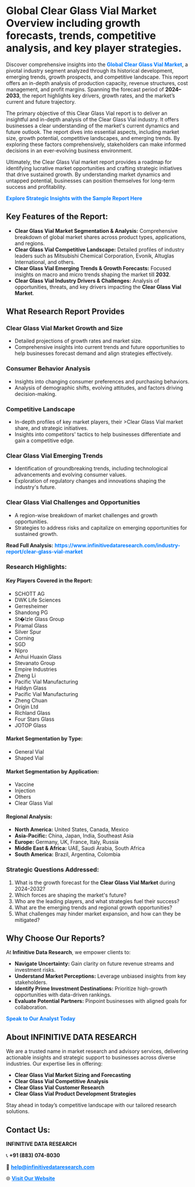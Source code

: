 <h1>Global Clear Glass Vial Market Overview including growth forecasts, trends, competitive analysis, and key player strategies.</h1>
<p>
Discover comprehensive insights into the 
<a href="https://www.infinitivedataresearch.com/industry-report/clear-glass-vial-market" rel="dofollow" style="color: #007BFF; text-decoration: none;"><strong>Global Clear Glass Vial Market</strong></a>, a pivotal industry segment analyzed through its historical development, emerging trends, growth prospects, and competitive landscape. This report offers an in-depth analysis of production capacity, revenue structures, cost management, and profit margins. Spanning the forecast period of <strong>2024–2033</strong>, the report highlights key drivers, growth rates, and the market’s current and future trajectory.
</p>
<p>
The primary objective of this Clear Glass Vial report is to deliver an insightful and in-depth analysis of the Clear Glass Vial industry. It offers businesses a clear understanding of the market's current dynamics and future outlook. The report dives into essential aspects, including market size, growth potential, competitive landscapes, and emerging trends. By exploring these factors comprehensively, stakeholders can make informed decisions in an ever-evolving business environment.
</p>
<p>
Ultimately, the Clear Glass Vial market report provides a roadmap for identifying lucrative market opportunities and crafting strategic initiatives that drive sustained growth. By understanding market dynamics and untapped potential, businesses can position themselves for long-term success and profitability.
</p>
<p>
<a href="https://www.infinitivedataresearch.com/request-sample/reportId=107651" style="color: #007BFF; text-decoration: none;"><strong>Explore Strategic Insights with the Sample Report Here</strong></a>
</p>

<h2>Key Features of the Report:</h2>
<ul>
<li><strong>Clear Glass Vial Market Segmentation & Analysis:</strong> Comprehensive breakdown of global market shares across product types, applications, and regions.</li>
<li><strong>Clear Glass Vial Competitive Landscape:</strong> Detailed profiles of industry leaders such as Mitsubishi Chemical Corporation, Evonik, Altuglas International, and others.</li>
<li><strong>Clear Glass Vial Emerging Trends & Growth Forecasts:</strong> Focused insights on macro and micro trends shaping the market till <strong>2032</strong>.</li>
<li><strong>Clear Glass Vial Industry Drivers & Challenges:</strong> Analysis of opportunities, threats, and key drivers impacting the <strong>Clear Glass Vial Market</strong>.</li>
</ul>

<h2>What Research Report Provides</h2>
<h3>Clear Glass Vial Market Growth and Size</h3>
<ul>
<li>Detailed projections of growth rates and market size.</li>
<li>Comprehensive insights into current trends and future opportunities to help businesses forecast demand and align strategies effectively.</li>
</ul>

<h3>Consumer Behavior Analysis</h3>
<ul>
<li>Insights into changing consumer preferences and purchasing behaviors.</li>
<li>Analysis of demographic shifts, evolving attitudes, and factors driving decision-making.</li>
</ul>

<h3>Competitive Landscape</h3>
<ul>
<li>In-depth profiles of key market players, their >Clear Glass Vial market share, and strategic initiatives.</li>
<li>Insights into competitors' tactics to help businesses differentiate and gain a competitive edge.</li>
</ul>

<h3>Clear Glass Vial Emerging Trends</h3>
<ul>
<li>Identification of groundbreaking trends, including technological advancements and evolving consumer values.</li>
<li>Exploration of regulatory changes and innovations shaping the industry's future.</li>
</ul>

<h3>Clear Glass Vial Challenges and Opportunities</h3>
<ul>
<li>A region-wise breakdown of market challenges and growth opportunities.</li>
<li>Strategies to address risks and capitalize on emerging opportunities for sustained growth.</li>
</ul>
<p><strong>Read Full Analysis:</strong> <a href="https://www.infinitivedataresearch.com/industry-report/clear-glass-vial-market" rel="dofollow" style="color: #007BFF; text-decoration: none;"><strong>https://www.infinitivedataresearch.com/industry-report/clear-glass-vial-market</strong></a></p>
<h3>Research Highlights:</h3>
<h4>Key Players Covered in the Report:</h4>
<ul><li>SCHOTT AG</li><li>DWK Life Sciences</li><li>Gerresheimer</li><li>Shandong PG</li><li>St�lzle Glass Group</li><li>Piramal Glass</li><li>Silver Spur</li><li>Corning</li><li>SGD</li><li>Nipro</li><li>Anhui Huaxin Glass</li><li>Stevanato Group</li><li>Empire Industries</li><li>Zheng Li</li><li>Pacific Vial Manufacturing</li><li>Haldyn Glass</li><li>Pacific Vial Manufacturing</li><li>Zheng Chuan</li><li>Origin Ltd</li><li>Richland Glass</li><li>Four Stars Glass</li><li>JOTOP Glass</li></ul>
<h4>Market Segmentation by Type:</h4>
<ul><li>General Vial</li><li>Shaped Vial</li></ul>
<h4>Market Segmentation by Application:</h4>
<ul><li>Vaccine</li><li>Injection</li><li>Others</li><li>Clear Glass Vial</li></ul>

<h4>Regional Analysis:</h4>
<ul>
<li><strong>North America:</strong> United States, Canada, Mexico</li>
<li><strong>Asia-Pacific:</strong> China, Japan, India, Southeast Asia</li>
<li><strong>Europe:</strong> Germany, UK, France, Italy, Russia</li>
<li><strong>Middle East & Africa:</strong> UAE, Saudi Arabia, South Africa</li>
<li><strong>South America:</strong> Brazil, Argentina, Colombia</li>
</ul>

<h3>Strategic Questions Addressed:</h3>
<ol>
<li>What is the growth forecast for the <strong>Clear Glass Vial Market</strong> during 2024–2032?</li>
<li>Which forces are shaping the market's future?</li>
<li>Who are the leading players, and what strategies fuel their success?</li>
<li>What are the emerging trends and regional growth opportunities?</li>
<li>What challenges may hinder market expansion, and how can they be mitigated?</li>
</ol>

<h2>Why Choose Our Reports?</h2>
<p>At <strong>Infinitive Data Research</strong>, we empower clients to:</p>
<ul>
<li><strong>Navigate Uncertainty:</strong> Gain clarity on future revenue streams and investment risks.</li>
<li><strong>Understand Market Perceptions:</strong> Leverage unbiased insights from key stakeholders.</li>
<li><strong>Identify Prime Investment Destinations:</strong> Prioritize high-growth opportunities with data-driven rankings.</li>
<li><strong>Evaluate Potential Partners:</strong> Pinpoint businesses with aligned goals for collaboration.</li>
</ul>
<p><a href="https://www.infinitivedataresearch.com/industry-report/clear-glass-vial-market" rel="dofollow" style="color: #007BFF; text-decoration: none;"><strong>Speak to Our Analyst Today</strong></a></p>

<h2>About INFINITIVE DATA RESEARCH</h2>
<p>We are a trusted name in market research and advisory services, delivering actionable insights and strategic support to businesses across diverse industries. Our expertise lies in offering:</p>
<ul>
<li><strong>Clear Glass Vial Market Sizing and Forecasting</strong></li>
<li><strong>Clear Glass Vial Competitive Analysis</strong></li>
<li><strong>Clear Glass Vial Customer Research</strong></li>
<li><strong>Clear Glass Vial Product Development Strategies</strong></li>
</ul>
<p>Stay ahead in today’s competitive landscape with our tailored research solutions.</p>

<h2>Contact Us:</h2>
<p><strong>INFINITIVE DATA RESEARCH</strong></p>
<p>📞 <strong>+91 (883) 074-8030</strong></p>
<p>📧 <strong><a href="mailto:help@infinitivedataresearch.com" style="color: #007BFF;">help@infinitivedataresearch.com</a></strong></p>
<p>🌐 <strong><a href="https://www.infinitivedataresearch.com" rel="dofollow" style="color: #007BFF;">Visit Our Website</a></strong></p>